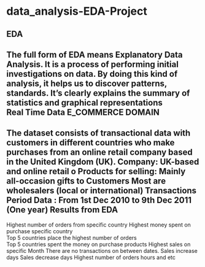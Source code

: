 # data_analysis-EDA-Project 
EDA
------
The full form of EDA means Explanatory Data Analysis. 
It is a process of performing initial investigations on data. 
By doing this kind of analysis, it helps us to discover patterns, standards. 
It’s clearly explains the summary of statistics and graphical representations  
Real Time Data 
E_COMMERCE DOMAIN
------------------
The dataset consists of transactional data with customers in different countries who make purchases from an online retail company based in the United Kingdom (UK).
Company: UK-based and online retail o Products for selling: Mainly all-occasion gifts to Customers
Most are wholesalers (local or international) 
Transactions Period Data : From 1st Dec 2010 to 9th Dec 2011 (One year) 
Results from EDA 
-----------------
Highest number of orders from specific country 
Highest money spent on purchase specific country  
Top 5 countries place the highest number of orders  
Top 5 countries spent the money on purchase products 
Highest sales on specific Month 
There are no transactions on between dates. 
Sales increase days 
Sales decrease days 
Highest number of orders hours and etc 


 

